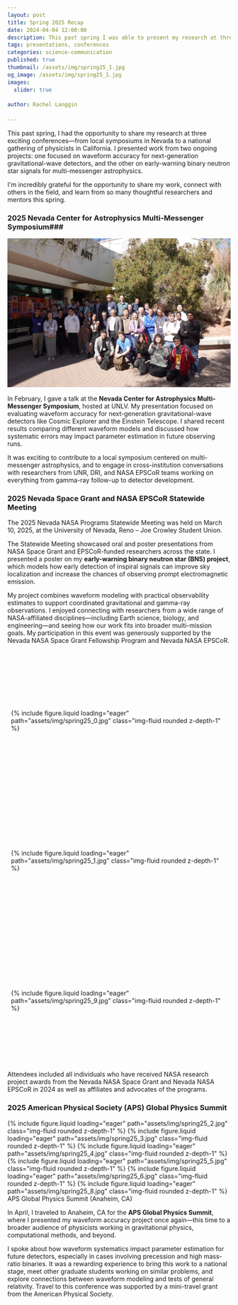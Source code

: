 ```yaml
---
layout: post
title: Spring 2025 Recap
date: 2024-04-04 12:00:00
description: This past spring I was able to present my research at three separate symposiums and conferences. Check out my travels here!
tags: presentations, conferences
categories: science-communication
published: true
thumbnail: /assets/img/spring25_1.jpg
og_image: /assets/img/spring25_1.jpg
images:
  slider: true

author: Rachel Langgin
  
---
```


This past spring, I had the opportunity to share my research at three exciting conferences—from local symposiums in Nevada to a national gathering of physicists in California. I presented work from two ongoing projects: one focused on waveform accuracy for next-generation gravitational-wave detectors, and the other on early-warning binary neutron star signals for multi-messenger astrophysics. 

I'm incredibly grateful for the opportunity to share my work, connect with others in the field, and learn from so many thoughtful researchers and mentors this spring.

### 2025 Nevada Center for Astrophysics Multi-Messenger Symposium### 

<div class="d-flex justify-content-center my-4">
  <img src="/assets/img/spring25_7.jpg" alt="2025 Nevada Center for Astrophysics Multi-Messenger Symposium (Marjorie Barrick Museum of Art)" class="img-fluid mb-4">
</div>

In February, I gave a talk at the **Nevada Center for Astrophysics Multi-Messenger Symposium**, hosted at UNLV. My presentation focused on evaluating waveform accuracy for next-generation gravitational-wave detectors like Cosmic Explorer and the Einstein Telescope. I shared recent results comparing different waveform models and discussed how systematic errors may impact parameter estimation in future observing runs.

It was exciting to contribute to a local symposium centered on multi-messenger astrophysics, and to engage in cross-institution conversations with researchers from UNR, DRI, and NASA EPSCoR teams working on everything from gamma-ray follow-up to detector development.

### 2025 Nevada Space Grant and NASA EPSCoR Statewide Meeting ### 

The 2025 Nevada NASA Programs Statewide Meeting was held on March 10, 2025, at the University of Nevada, Reno – Joe Crowley Student Union.  

The Statewide Meeting showcased oral and poster presentations from NASA Space Grant and EPSCoR-funded researchers across the state. I presented a poster on my **early-warning binary neutron star (BNS) project**, which models how early detection of inspiral signals can improve sky localization and increase the chances of observing prompt electromagnetic emission.

My project combines waveform modeling with practical observability estimates to support coordinated gravitational and gamma-ray observations. I enjoyed connecting with researchers from a wide range of NASA-affiliated disciplines—including Earth science, biology, and engineering—and seeing how our work fits into broader multi-mission goals. My participation in this event was generously supported by the Nevada NASA Space Grant Fellowship Program and Nevada NASA EPSCoR. 

<style>
  .row.mt-3 > .col-sm {
    display: flex;
    justify-content: center;
    align-items: center;
    overflow: hidden;
    height: 300px; /* fix height for all columns */
    padding: 0.5rem;
  }
  .row.mt-3 > .col-sm img {
    width: 100%;
    height: 100%;
    object-fit: cover;  /* crop to fill */
    border-radius: 0.5rem; /* match your rounded */
  }
</style>

<div class="row mt-3">
    <div class="col-sm mt-3 mt-md-0">
        {% include figure.liquid loading="eager" path="assets/img/spring25_0.jpg" class="img-fluid rounded z-depth-1" %}
    </div>
    <div class="col-sm mt-3 mt-md-0">
        {% include figure.liquid loading="eager" path="assets/img/spring25_1.jpg" class="img-fluid rounded z-depth-1" %}
    </div>
   <div class="col-sm mt-3 mt-md-0">
        {% include figure.liquid loading="eager" path="assets/img/spring25_9.jpg" class="img-fluid rounded z-depth-1" %}
    </div>
</div>
<div class="caption">
    Attendees included all individuals who have received NASA research project awards from the Nevada NASA Space Grant and Nevada NASA EPSCoR in 2024 as well as affiliates and advocates of the programs.
</div>

### 2025 American Physical Society (APS) Global Physics Summit ### 

<style>
  .row.mt-3 > .col-sm {
    display: flex;
    justify-content: center;
    align-items: center;
    overflow: hidden;
    height: 300px; /* fix height for all columns */
    padding: 0.5rem;
  }
  .row.mt-3 > .col-sm img {
    width: 100%;
    height: 100%;
    object-fit: cover;  /* crop to fill */
    border-radius: 0.5rem; /* match your rounded */
  }
</style>

<swiper-container keyboard="true" navigation="true" pagination="true" pagination-clickable="true" pagination-dynamic-bullets="true" rewind="true">
  <swiper-slide>{% include figure.liquid loading="eager" path="assets/img/spring25_2.jpg" class="img-fluid rounded z-depth-1" %}</swiper-slide>
  <swiper-slide>{% include figure.liquid loading="eager" path="assets/img/spring25_3.jpg" class="img-fluid rounded z-depth-1" %}</swiper-slide>
  <swiper-slide>{% include figure.liquid loading="eager" path="assets/img/spring25_4.jpg" class="img-fluid rounded z-depth-1" %}</swiper-slide>
  <swiper-slide>{% include figure.liquid loading="eager" path="assets/img/spring25_5.jpg" class="img-fluid rounded z-depth-1" %}</swiper-slide>
  <swiper-slide>{% include figure.liquid loading="eager" path="assets/img/spring25_6.jpg" class="img-fluid rounded z-depth-1" %}</swiper-slide>
    <swiper-slide>{% include figure.liquid loading="eager" path="assets/img/spring25_8.jpg" class="img-fluid rounded z-depth-1" %}</swiper-slide>
</swiper-container>
<div class="caption">
    APS Global Physics Summit (Anaheim, CA)
</div>

In April, I traveled to Anaheim, CA for the **APS Global Physics Summit**, where I presented my waveform accuracy project once again—this time to a broader audience of physicists working in gravitational physics, computational methods, and beyond.

I spoke about how waveform systematics impact parameter estimation for future detectors, especially in cases involving precession and high mass-ratio binaries. It was a rewarding experience to bring this work to a national stage, meet other graduate students working on similar problems, and explore connections between waveform modeling and tests of general relativity. Travel to this conference was supported by a mini-travel grant from the American Physical Society.  
